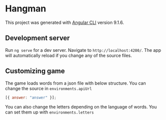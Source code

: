 # Hangman

This project was generated with [Angular CLI](https://github.com/angular/angular-cli) version 9.1.6.

## Development server

Run `ng serve` for a dev server. Navigate to `http://localhost:4200/`. The app will automatically reload if you change any of the source files.

## Customizing game

The game loads words from a json file with below structure. You can change the source in `environments.apiUrl`

```javascript
[{ answer: "answer" }];
```

You can also change the letters depending on the language of words. You can set them up with `environments.letters`
